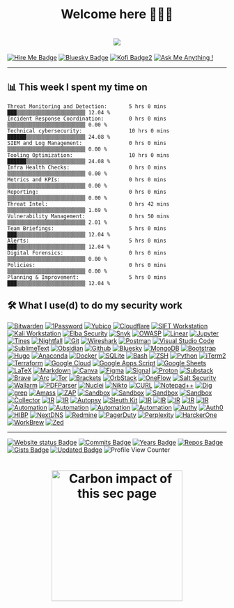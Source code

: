 
<h1 align="center">Welcome here 👩🏽‍💻</h1>
<h1 align="center">
<!-- Typing SVG section -->
  <a href="https://github.com/DenverCoder1/readme-typing-svg">
    <img src="https://readme-typing-svg.demolab.com/?lines=I+am+helping+businesses;unlock+access+to+new+markets;with+an+improved+cybersecurity;Hire+me+as+SecOps+or+CISO+or+SME;with+10%2B%20years+of+experience;&font=Fira%20Code&center=true&width=440&height=45&color=583192&vCenter=true&pause=1000&size=22"/></a>
</h1>

[![Hire Me Badge](https://img.shields.io/badge/Hire_me-freelance@securelayer.co-0285FF?&logo=freelancer&logoColor=FFFFFF)](mailto:freelance@securelayer.co?subject=I%20need%20your%20cybersecurity%20expertise&body=Hello%20SecureLayer,%20I%20need%20some%20guidance%20on%20a%20security%20project.%20Can%20we%20plan%20a%20meeting?) [![Bluesky Badge](https://img.shields.io/badge/Join%20me-on%20Bluesky-0285FF?logo=bluesky&logoColor=fff)](https://bsky.app/profile/securelayer.co) [![Kofi Badge2](https://img.shields.io/badge/Buy%20me-a%20Coffee-0285FF?logo=buymeacoffee&logoColor=fff)](https://ko-fi.com/securelayer) [![Ask Me Anything !](https://img.shields.io/badge/Ask%20me-Anything-0285FF?logo=GitHub)](https://github.com/securelayer/ama)

----

<summary><h2>📊 <b>This week I spent my time on</b></h2></summary>

<!--START_SECTION:waka-->

```text
Threat Monitoring and Detection:       5 hrs 0 mins    ███▒▒▒▒▒▒▒▒▒▒▒▒▒▒▒▒▒▒▒▒▒▒ 12.04 %
Incident Response Coordination:        0 hrs 0 mins    ▒▒▒▒▒▒▒▒▒▒▒▒▒▒▒▒▒▒▒▒▒▒▒▒▒ 0.00 %
Technical cybersecurity:               10 hrs 0 mins   ██████▒▒▒▒▒▒▒▒▒▒▒▒▒▒▒▒▒▒▒ 24.08 %
SIEM and Log Management:               0 hrs 0 mins    ▒▒▒▒▒▒▒▒▒▒▒▒▒▒▒▒▒▒▒▒▒▒▒▒▒ 0.00 %
Tooling Optimization:                  10 hrs 0 mins   ██████▒▒▒▒▒▒▒▒▒▒▒▒▒▒▒▒▒▒▒ 24.08 %
Infra Health Checks:                   0 hrs 0 mins    ▒▒▒▒▒▒▒▒▒▒▒▒▒▒▒▒▒▒▒▒▒▒▒▒▒ 0.00 %
Metrics and KPIs:                      0 hrs 0 mins    ▒▒▒▒▒▒▒▒▒▒▒▒▒▒▒▒▒▒▒▒▒▒▒▒▒ 0.00 %
Reporting:                             0 hrs 0 mins    ▒▒▒▒▒▒▒▒▒▒▒▒▒▒▒▒▒▒▒▒▒▒▒▒▒ 0.00 %
Threat Intel:                          0 hrs 42 mins   ▒▒▒▒▒▒▒▒▒▒▒▒▒▒▒▒▒▒▒▒▒▒▒▒▒ 1.69 %
Vulnerability Management:              0 hrs 50 mins   ▒▒▒▒▒▒▒▒▒▒▒▒▒▒▒▒▒▒▒▒▒▒▒▒▒ 2.01 %
Team Briefings:                        5 hrs 0 mins    ███▒▒▒▒▒▒▒▒▒▒▒▒▒▒▒▒▒▒▒▒▒▒ 12.04 %
Alerts:                                5 hrs 0 mins    ███▒▒▒▒▒▒▒▒▒▒▒▒▒▒▒▒▒▒▒▒▒▒ 12.04 %
Digital Forensics:                     0 hrs 0 mins    ▒▒▒▒▒▒▒▒▒▒▒▒▒▒▒▒▒▒▒▒▒▒▒▒▒ 0.00 %
Policies:                              0 hrs 0 mins    ▒▒▒▒▒▒▒▒▒▒▒▒▒▒▒▒▒▒▒▒▒▒▒▒▒ 0.00 %
Planning & Improvement:                5 hrs 0 mins    ███▒▒▒▒▒▒▒▒▒▒▒▒▒▒▒▒▒▒▒▒▒▒ 12.04 %
```
<!--END_SECTION:waka-->


  <summary><h2>🛠️ What I use(d) to do my security work </h2></summary>
  <!-- Some badges are from https://github.com/Ileriayo/markdown-badges -->
      <a href="#"><img alt="Bitwarden" src="https://img.shields.io/badge/Bitwarden-175DDC?logo=bitwarden&logoColor=white"></a>
      <a href="#"><img alt="1Password" src="https://img.shields.io/badge/1Password-3B66BC.svg?&logo=1Password&logoColor=white"></a>
      <a href="#"><img alt="Yubico" src="https://img.shields.io/badge/Yubico-4ea94b?logo=yubico&logoColor=white"></a>
      <a href="#"><img alt="Cloudflare" src="https://img.shields.io/badge/Cloudflare-F38020?logo=Cloudflare&logoColor=white"></a>
      <a href="#"><img alt="SIFT Workstation" src="https://img.shields.io/badge/SIFT-Workstation-F38020?logo=SIFT&logoColor=white"></a>
      <a href="#"><img alt="Kali Workstation" src="https://img.shields.io/badge/Kali-Workstation-F38020?logo=kalilinux&logoColor=white"></a>
      <a href="#"><img alt="Elba Security" src="https://img.shields.io/badge/Elba-Security-7D4698?logo=Elba&logoColor=white"></a>
      <a href="#"><img alt="Snyk" src="https://img.shields.io/badge/Snyk-4C4A73?logo=snyk&logoColor=white"></a>
      <a href="#"><img alt="OWASP" src="https://custom-icon-badges.demolab.com/badge/OWASP-02569B.svg?logo=OWASP&logoColor=white"></a>
      <a href="#"><img alt="Linear" src="https://img.shields.io/badge/Linear-5E6AD2?logo=linear&logoColor=white"></a>
      <a href="#"><img alt="Jupyter" src="https://img.shields.io/badge/Jupyter-F37626.svg?logo=Jupyter&logoColor=white"></a>
      <a href="#"><img alt="Tines" src="https://img.shields.io/badge/Tines-4C4A73?logo=Tines&logoColor=white"></a>
      <a href="#"><img alt="Nightfall" src="https://img.shields.io/badge/Nightfall-%23483699?logo=Nightfall&logoColor=white"></a>
      <a href="#"><img alt="Git" src="https://img.shields.io/badge/Git-F05033.svg?logo=git&logoColor=white"></a>
      <a href="#"><img alt="Wireshark" src="https://img.shields.io/badge/Wireshark-175DDC.svg?&logo=wireshark&logoColor=white"></a>
      <a href="#"><img alt="Postman" src="https://img.shields.io/badge/Postman-FF6C37?logo=postman&logoColor=white"></a>
      <a href="#"><img alt="Visual Studio Code" src="https://custom-icon-badges.demolab.com/badge/Visual%20Studio%20Code-0078d7.svg?logo=vsc&logoColor=white"></a>
      <a href="#"><img alt="SublimeText" src="https://img.shields.io/badge/SublimeText-575757.svg?logo=sublime-text&logoColor=white"></a>
      <a href="#"><img alt="Obsidian" src="https://img.shields.io/badge/Obsidian-%23483699.svg?&logo=obsidian&logoColor=white"></a>
      <a href="#"><img alt="Github" src="https://img.shields.io/badge/GitHub-%23121011.svg?logo=github&logoColor=white"></a>
      <a href="#"><img alt="Bluesky" src="https://img.shields.io/badge/Bluesky-0285FF?logo=bluesky&logoColor=fff"></a>
      <a href="#"><img alt="MongoDB" src ="https://img.shields.io/badge/MongoDB-4ea94b.svg?logo=mongodb&logoColor=white"></a>
      <a href="#"><img alt="Bootstrap" src="https://img.shields.io/badge/Bootstrap-7952B3.svg?logo=bootstrap&logoColor=white"></a>
      <a href="#"><img alt="Hugo" src="https://img.shields.io/badge/Hugo-FF4088?logo=hugo&logoColor=fff"></a>
      <a href="#"><img alt="Anaconda" src="https://img.shields.io/badge/Anaconda-44A833?logo=anaconda&logoColor=fff"></a>
      <a href="#"><img alt="Docker" src="https://img.shields.io/badge/Docker-2496ED?logo=docker&logoColor=fff"></a>
      <a href="#"><img alt="SQLite" src ="https://img.shields.io/badge/SQLite-07405e.svg?logo=sqlite&logoColor=white"></a>
      <a href="#"><img alt="Bash" src="https://img.shields.io/badge/Bash-121011.svg?logo=gnu-bash&logoColor=white"></a>
      <a href="#"><img alt="ZSH" src="https://img.shields.io/badge/zsh-121011.svg?logo=zsh&logoColor=white"></a>
      <a href="#"><img alt="Python" src="https://img.shields.io/badge/Python-14354C.svg?logo=python&logoColor=white"></a>
      <a href="#"><img alt="iTerm2" src="https://img.shields.io/badge/iTerm2-000000?logo=iterm2&logoColor=fff"></a>
      <a href="#"><img alt="Terraform" src="https://img.shields.io/badge/Terraform-4ea94b?logo=Terraform&logoColor=fff"></a>
      <a href="#"><img alt="Google Cloud" src="https://img.shields.io/badge/Google%20Cloud-%234285F4.svg?logo=google-cloud&logoColor=white"></a>
      <a href="#"><img alt="Google Apps Script" src="https://custom-icon-badges.demolab.com/badge/Google%20Apps%20Script-02569B.svg?logo=gs&logoColor=white"></a>
      <a href="#"><img alt="Google Sheets" src="https://img.shields.io/badge/Sheets-34A853.svg?logo=google%20sheets&logoColor=white"></a>
      <a href="#"><img alt="LaTeX" src="https://img.shields.io/badge/LaTeX-008080.svg?logo=LaTeX&logoColor=white"></a>
      <a href="#"><img alt="Markdown" src="https://img.shields.io/badge/Markdown-000000.svg?logo=markdown&logoColor=white"></a>
      <a href="#"><img alt="Canva" src="https://img.shields.io/badge/Canva-00C4CC?&logo=Canva&logoColor=white"></a>
      <a href="#"><img alt="Figma" src="https://img.shields.io/badge/Figma-F24E1E?logo=figma&logoColor=white"></a>
      <a href="#"><img alt="Signal" src="https://img.shields.io/badge/Signal-3A76F0?logo=signal&logoColor=fff"></a>
      <a href="#"><img alt="Proton" src="https://img.shields.io/badge/Proton-7D4698?logo=Proton&logoColor=white"></a>
      <a href="#"><img alt="Substack" src="https://img.shields.io/badge/Substack-FF6719?logo=substack&logoColor=fff"></a>
      <a href="#"><img alt="Brave" src="https://img.shields.io/badge/-Brave-FB542B?logo=brave&logoColor=white"></a>
      <a href="#"><img alt="Arc" src="https://img.shields.io/badge/Arc-FCBFBD?logo=arc&logoColor=white"></a>
      <a href="#"><img alt="Tor" src="https://img.shields.io/badge/Tor-7D4698?logo=Tor-Browser&logoColor=white"></a>
      <a href="#"><img alt="Brackets" src="https://img.shields.io/badge/Brackets-29abe3.svg?&logo=brackets&logoColor=white"></a>
      <a href="#"><img alt="OrbStack" src="https://img.shields.io/badge/OrbStack-9a4ad7.svg?&logo=orbstack&logoColor=white"></a>
      <a href="#"><img alt="OneFlow" src="https://img.shields.io/badge/OneFlow-4C4A73.svg?&logo=OneFlow&logoColor=white"></a>
      <a href="#"><img alt="Salt Security" src="https://img.shields.io/badge/Salt-Security-7D4698.svg?&logo=Salt&logoColor=white"></a>
      <a href="#"><img alt="Wallarm" src="https://img.shields.io/badge/Wallarm-F38020.svg?&logo=Wallarm&logoColor=white"></a>
      <a href="#"><img alt="PDFParser" src="https://img.shields.io/badge/CLI-PDFParser-14354C"></a>
      <a href="#"><img alt="Nuclei" src="https://img.shields.io/badge/CLI-nuclei-14354C"></a>
      <a href="#"><img alt="Nikto" src="https://img.shields.io/badge/CLI-nikto-14354C"></a>
      <a href="#"><img alt="CURL" src="https://img.shields.io/badge/CLI-curl-14354C"></a>
      <a href="#"><img alt="Notepad++" src="https://img.shields.io/badge/Notepad++-90E59A.svg?&logo=notepad%2b%2b&logoColor=black"></a>
      <a href="#"><img alt="Dig" src="https://img.shields.io/badge/CLI-dig-14354C"></a>
      <a href="#"><img alt="grep" src="https://img.shields.io/badge/CLI-grep-14354C"></a>
      <a href="#"><img alt="Amass" src="https://img.shields.io/badge/Owasp-Amass-7952B3?logo=OWASP"></a>
      <a href="#"><img alt="ZAP" src="https://img.shields.io/badge/Owasp-Zap-175DDC?logo=OWASP&logoColor=white"></a>
      <a href="#"><img alt="Sandbox" src="https://img.shields.io/badge/Cuckoo-Sandbox-2496ED?logo=Sandbox&logoColor=white"></a>
      <a href="#"><img alt="Sandbox" src="https://img.shields.io/badge/Hybrid%20Analysis-Sandbox-2496ED?logo=Sandbox&logoColor=white"></a>
      <a href="#"><img alt="Sandbox" src="https://img.shields.io/badge/Joe-Sandbox-2496ED?logo=Sandbox&logoColor=white"></a>
      <a href="#"><img alt="Sandbox" src="https://img.shields.io/badge/VirusTotal-364dff?logo=virustotal&logoColor=white"></a>
      <a href="#"><img alt="Collector" src="https://img.shields.io/badge/DFIR-ORC-07405e?logo=Collector&logoColor=white"></a>
      <a href="#"><img alt="IR" src="https://img.shields.io/badge/DFIR-Cortex-07405e?logo=IR&logoColor=white"></a>
      <a href="#"><img alt="IR" src="https://img.shields.io/badge/DFIR-TheHive-07405e?logo=IR&logoColor=white"></a>
      <a href="#"><img alt="Autopsy" src="https://img.shields.io/badge/DFIR-Autopsy-14354C.svg?&logo=Autopsy&logoColor=white"></a>
      <a href="#"><img alt="Sleuth Kit " src="https://img.shields.io/badge/DFIR-SleuthKit-14354C.svg?&logo=Autopsy&logoColor=white"></a>
      <a href="#"><img alt="IR" src="https://img.shields.io/badge/DFIR-XWays-F38020?logo=IR&logoColor=white"></a>
      <a href="#"><img alt="IR" src="https://img.shields.io/badge/DFIR-Bitscout-F38020?logo=IR&logoColor=white"></a>
      <a href="#"><img alt="IR" src="https://img.shields.io/badge/DFIR-Volatility-F38020?logo=IR&logoColor=white"></a>
      <a href="#"><img alt="IR" src="https://img.shields.io/badge/DFIR-Viper-F38020?logo=IR&logoColor=white"></a>
      <a href="#"><img alt="IR" src="https://img.shields.io/badge/DFIR-RegRipper-F38020?logo=IR&logoColor=white"></a>
      <a href="#"><img alt="Automation" src="https://img.shields.io/badge/Renovate-1A1F6C?logo=renovate&logoColor=white"></a>
      <a href="#"><img alt="Automation" src="https://img.shields.io/badge/Greenkeeper-4ea94b?logo=Automation&logoColor=white"></a>
      <a href="#"><img alt="Automation" src="https://img.shields.io/badge/GitGuardian-081736?logo=Automation&logoColor=white"></a>
      <a href="#"><img alt="Automation" src="https://img.shields.io/badge/Dependabot-2a65ce?logo=dependabot&logoColor=white"></a>
      <a href="#"><img alt="Authy" src="https://img.shields.io/badge/Authy-f32f47?logo=Authy&logoColor=white"></a>
      <a href="#"><img alt="Auth0" src="https://img.shields.io/badge/Auth0-eb5522?logo=auth0&logoColor=white"></a>
      <a href="#"><img alt="HIBP" src="https://img.shields.io/badge/HIBP-2d6b8c?logo=haveibeenpwned&logoColor=white"></a>
      <a href="#"><img alt="NextDNS" src="https://img.shields.io/badge/NextDNS-007BFF.svg?&logo=nextdns&logoColor=white"></a>
      <a href="#"><img alt="Redmine" src="https://img.shields.io/badge/Redmine-B32024.svg?&logo=Redmine&logoColor=white"></a>
      <a href="#"><img alt="PagerDuty" src="https://img.shields.io/badge/PagerDuty-06AC38.svg?&logo=pagerduty&logoColor=white"></a>
      <a href="#"><img alt="Perplexity" src="https://img.shields.io/badge/Perplexity-1FB8CD.svg?&logo=Perplexity&logoColor=white"></a>
      <a href="#"><img alt="HarckerOne" src="https://img.shields.io/badge/HarckerOne-494649.svg?&logo=hackerone&logoColor=white"></a>
      <a href="#"><img alt="WorkBrew" src="https://img.shields.io/badge/Workbrew-663BFF?logo=homebrew&logoColor=fff"></a>
      <a href="#"><img alt="Zed" src="https://img.shields.io/badge/Zed-white?logo=zedindustries&logoColor=084CCF"></a>
  </p>

-------

[![Website status Badge](https://img.shields.io/website-up-down-4fcc27-f32f47/https/securelayer.co.svg)](https://securelayer.co) 
[![Commits Badge](https://badges.pufler.dev/commits/monthly/securelayer)](https://securelayer.co) 
[![Years Badge](https://badges.pufler.dev/years/securelayer)](https://securelayer.co) 
[![Repos Badge](https://badges.pufler.dev/repos/securelayer)](https://securelayer.co) 
[![Gists Badge](https://badges.pufler.dev/gists/securelayer)](https://securelayer.co) 
[![Updated Badge](https://badges.pufler.dev/updated/securelayer/securelayer)](https://securelayer.co) 
![Profile View Counter](https://komarev.com/ghpvc/?username=SecureLayer&abbreviated=true&label=ProfileVisit&color=4fcc27) 

<h1 align="center"><a href="https://carbonneutralwebsite.org/" target="_blank" rel="noreferrer"><img src="https://carbonneutralwebsite.org/api/banner/securelayer.co/1.62mg/light.svg" width="300px"  alt="Carbon impact of this sec page" /></a>
</h1>